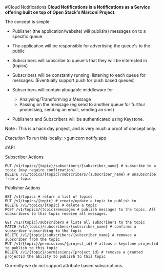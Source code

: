 #Cloud Notifications
**Cloud Notifications is a Notifications as a Service offering built on top of Open Stack's Marconi Project.**

The concept is simple:

- Publisher (the application/website) will publish() messages on to a specific queue
- The application will be responsible for advertising the queue's to the public

- Subscribers will subscribe to queue's that they will be interested in (topics)
- Subscribers will be constantly running, listening to each queue for messages. (Eventually support push for push based queues) 
- Subscribers will contain pluugable middleware for
  - Analysing/Transforming a Message
  - Passing on the message (eg send to another queue for furthur processing, sending an email, sending an sms)

- Publishers and Subscribers will be authenticated using Keystone.

Note : This is a hack day project, and is very much a proof of concept only.


*Execution*
To run this locally: >gunicorn notify:app

#API

Subscriber Actions

    PUT /v1/topics/{topic}/subscribers/{subscriber_name} # subscribe to a topic (may require confirmation)
    DELETE /v1/topics/{topic}/subscribers/{subscriber_name} # unsubscribe from a topic
    
Publisher Actions

    GET /v1/topics # return a list of topics
    PUT /v1/topics/{topic} # create/update a topic to publish to
    DELETE /v1/topics/{topic} # delete a topic
    POST /v1/topics/{topic}/messages # publish messages to the topic. All subscribers to this topic receive all messages.
    
    GET /v1/{topic}/subscribers # lists all subscribers to the topic
    PATCH /v1/{topic}/subscribers/{subscriber_name} # confirms a subscriber subscribing to the topic
    DELETE /v1/{topic}/subscribers/{subscriber_name} # removes a subscriber from the topic
    PUT /v1/{topic}/permissions/{project_id} # allows a keystone projectid to publish to this topic
    DELETE /v1/{topic}/permissions/{project_id} # removes a granted projectid the ability to publish to this topic


Currently we do not support attribute based subscriptions.
